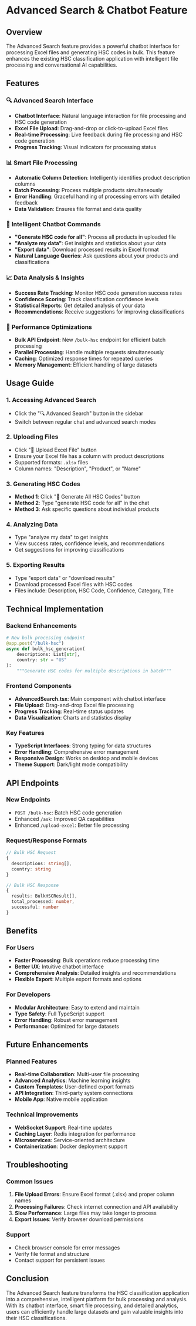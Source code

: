 # Advanced Search & Chatbot Feature

## Overview
The Advanced Search feature provides a powerful chatbot interface for processing Excel files and generating HSC codes in bulk. This feature enhances the existing HSC classification application with intelligent file processing and conversational AI capabilities.

## Features

### 🔍 **Advanced Search Interface**
- **Chatbot Interface**: Natural language interaction for file processing and HSC code generation
- **Excel File Upload**: Drag-and-drop or click-to-upload Excel files
- **Real-time Processing**: Live feedback during file processing and HSC code generation
- **Progress Tracking**: Visual indicators for processing status

### 📊 **Smart File Processing**
- **Automatic Column Detection**: Intelligently identifies product description columns
- **Batch Processing**: Process multiple products simultaneously
- **Error Handling**: Graceful handling of processing errors with detailed feedback
- **Data Validation**: Ensures file format and data quality

### 🤖 **Intelligent Chatbot Commands**
- **"Generate HSC code for all"**: Process all products in uploaded file
- **"Analyze my data"**: Get insights and statistics about your data
- **"Export data"**: Download processed results in Excel format
- **Natural Language Queries**: Ask questions about your products and classifications

### 📈 **Data Analysis & Insights**
- **Success Rate Tracking**: Monitor HSC code generation success rates
- **Confidence Scoring**: Track classification confidence levels
- **Statistical Reports**: Get detailed analysis of your data
- **Recommendations**: Receive suggestions for improving classifications

### 🚀 **Performance Optimizations**
- **Bulk API Endpoint**: New `/bulk-hsc` endpoint for efficient batch processing
- **Parallel Processing**: Handle multiple requests simultaneously
- **Caching**: Optimized response times for repeated queries
- **Memory Management**: Efficient handling of large datasets

## Usage Guide

### 1. **Accessing Advanced Search**
- Click the "🔍 Advanced Search" button in the sidebar
- Switch between regular chat and advanced search modes

### 2. **Uploading Files**
- Click "📁 Upload Excel File" button
- Ensure your Excel file has a column with product descriptions
- Supported formats: `.xlsx` files
- Column names: "Description", "Product", or "Name"

### 3. **Generating HSC Codes**
- **Method 1**: Click "🚀 Generate All HSC Codes" button
- **Method 2**: Type "generate HSC code for all" in the chat
- **Method 3**: Ask specific questions about individual products

### 4. **Analyzing Data**
- Type "analyze my data" to get insights
- View success rates, confidence levels, and recommendations
- Get suggestions for improving classifications

### 5. **Exporting Results**
- Type "export data" or "download results"
- Download processed Excel files with HSC codes
- Files include: Description, HSC Code, Confidence, Category, Title

## Technical Implementation

### Backend Enhancements
```python
# New bulk processing endpoint
@app.post("/bulk-hsc")
async def bulk_hsc_generation(
    descriptions: List[str],
    country: str = "US"
):
    """Generate HSC codes for multiple descriptions in batch"""
```

### Frontend Components
- **AdvancedSearch.tsx**: Main component with chatbot interface
- **File Upload**: Drag-and-drop Excel file processing
- **Progress Tracking**: Real-time status updates
- **Data Visualization**: Charts and statistics display

### Key Features
- **TypeScript Interfaces**: Strong typing for data structures
- **Error Handling**: Comprehensive error management
- **Responsive Design**: Works on desktop and mobile devices
- **Theme Support**: Dark/light mode compatibility

## API Endpoints

### New Endpoints
- `POST /bulk-hsc`: Batch HSC code generation
- Enhanced `/ask`: Improved QA capabilities
- Enhanced `/upload-excel`: Better file processing

### Request/Response Formats
```typescript
// Bulk HSC Request
{
  descriptions: string[],
  country: string
}

// Bulk HSC Response
{
  results: BulkHSCResult[],
  total_processed: number,
  successful: number
}
```

## Benefits

### For Users
- **Faster Processing**: Bulk operations reduce processing time
- **Better UX**: Intuitive chatbot interface
- **Comprehensive Analysis**: Detailed insights and recommendations
- **Flexible Export**: Multiple export formats and options

### For Developers
- **Modular Architecture**: Easy to extend and maintain
- **Type Safety**: Full TypeScript support
- **Error Handling**: Robust error management
- **Performance**: Optimized for large datasets

## Future Enhancements

### Planned Features
- **Real-time Collaboration**: Multi-user file processing
- **Advanced Analytics**: Machine learning insights
- **Custom Templates**: User-defined export formats
- **API Integration**: Third-party system connections
- **Mobile App**: Native mobile application

### Technical Improvements
- **WebSocket Support**: Real-time updates
- **Caching Layer**: Redis integration for performance
- **Microservices**: Service-oriented architecture
- **Containerization**: Docker deployment support

## Troubleshooting

### Common Issues
1. **File Upload Errors**: Ensure Excel format (.xlsx) and proper column names
2. **Processing Failures**: Check internet connection and API availability
3. **Slow Performance**: Large files may take longer to process
4. **Export Issues**: Verify browser download permissions

### Support
- Check browser console for error messages
- Verify file format and structure
- Contact support for persistent issues

## Conclusion

The Advanced Search feature transforms the HSC classification application into a comprehensive, intelligent platform for bulk processing and analysis. With its chatbot interface, smart file processing, and detailed analytics, users can efficiently handle large datasets and gain valuable insights into their HSC classifications. 